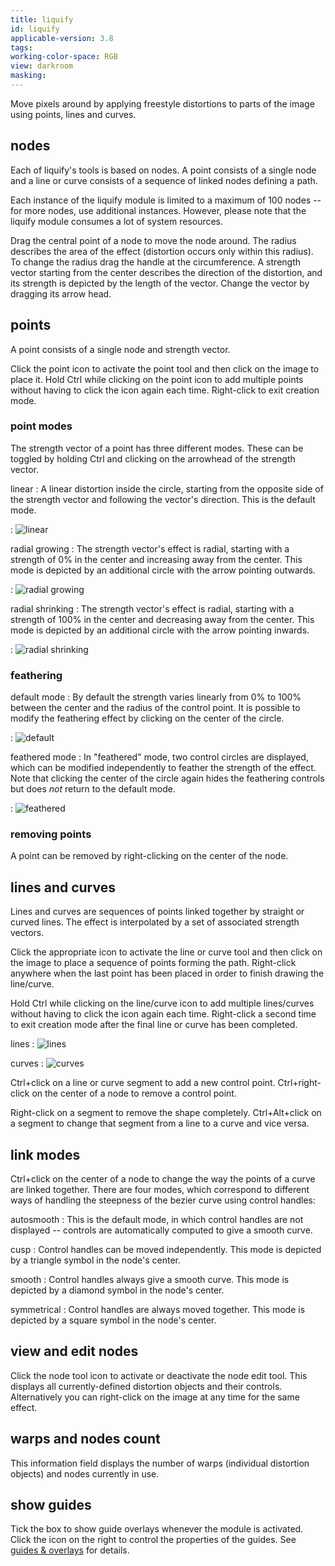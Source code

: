 ```yaml
---
title: liquify
id: liquify
applicable-version: 3.8
tags:
working-color-space: RGB
view: darkroom
masking:
---
```


Move pixels around by applying freestyle distortions to parts of the image using points, lines and curves.

## nodes

Each of liquify's tools is based on nodes. A point consists of a single node and a line or curve consists of a sequence of linked nodes defining a path.

Each instance of the liquify module is limited to a maximum of 100 nodes -- for more nodes, use additional instances. However, please note that the liquify module consumes a lot of system resources.

Drag the central point of a node to move the node around. The radius describes the area of the effect (distortion occurs only within this radius). To change the radius drag the handle at the circumference. A strength vector starting from the center describes the direction of the distortion, and its strength is depicted by the length of the vector. Change the vector by dragging its arrow head.

## points

A point consists of a single node and strength vector.

Click the point icon to activate the point tool and then click on the image to place it. Hold Ctrl while clicking on the point icon to add multiple points without having to click the icon again each time. Right-click to exit creation mode.

### point modes

The strength vector of a point has three different modes. These can be toggled by holding Ctrl and clicking on the arrowhead of the strength vector.

linear
: A linear distortion inside the circle, starting from the opposite side of the strength vector and following the vector's direction. This is the default mode.

: ![linear](./liquify/liquify_ex1.png#w33)

radial growing
: The strength vector's effect is radial, starting with a strength of 0% in the center and increasing away from the center. This mode is depicted by an additional circle with the arrow pointing outwards.

: ![radial growing](./liquify/liquify_ex4.png#w33)

radial shrinking
: The strength vector's effect is radial, starting with a strength of 100% in the center and decreasing away from the center. This mode is depicted by an additional circle with the arrow pointing inwards.

: ![radial shrinking](./liquify/liquify_ex3.png#w33)

### feathering

default mode
: By default the strength varies linearly from 0% to 100% between the center and the radius of the control point. It is possible to modify the feathering effect by clicking on the center of the circle.

: ![default](./liquify/liquify_ex1.png#w33)

feathered mode
: In "feathered" mode, two control circles are displayed, which can be modified independently to feather the strength of the effect. Note that clicking the center of the circle again hides the feathering controls but does _not_ return to the default mode.

: ![feathered](./liquify/liquify_ex2.png#w33)

### removing points

A point can be removed by right-clicking on the center of the node.

## lines and curves

Lines and curves are sequences of points linked together by straight or curved lines. The effect is interpolated by a set of associated strength vectors.

Click the appropriate icon to activate the line or curve tool and then click on the image to place a sequence of points forming the path. Right-click anywhere when the last point has been placed in order to finish drawing the line/curve.

Hold Ctrl while clicking on the line/curve icon to add multiple lines/curves without having to click the icon again each time. Right-click a second time to exit creation mode after the final line or curve has been completed.

lines
: ![lines](./liquify/liquify_ex5.png#w50)

curves
: ![curves](./liquify/liquify_ex6.png#w50)

Ctrl+click on a line or curve segment to add a new control point. Ctrl+right-click on the center of a node to remove a control point.

Right-click on a segment to remove the shape completely. Ctrl+Alt+click on a segment to change that segment from a line to a curve and vice versa.

## link modes

Ctrl+click on the center of a node to change the way the points of a curve are linked together. There are four modes, which correspond to different ways of handling the steepness of the bezier curve using control handles:

autosmooth
: This is the default mode, in which control handles are not displayed -- controls are automatically computed to give a smooth curve.

cusp
: Control handles can be moved independently. This mode is depicted by a triangle symbol in the node's center.

smooth
: Control handles always give a smooth curve. This mode is depicted by a diamond symbol in the node's center.

symmetrical
: Control handles are always moved together. This mode is depicted by a square symbol in the node's center.

## view and edit nodes

Click the node tool icon to activate or deactivate the node edit tool. This displays all currently-defined distortion objects and their controls. Alternatively you can right-click on the image at any time for the same effect.

## warps and nodes count

This information field displays the number of warps (individual distortion objects) and nodes currently in use.

## show guides

Tick the box to show guide overlays whenever the module is activated. Click the icon on the right to control the properties of the guides. See [guides & overlays](../utility-modules/darkroom/guides-overlays.md) for details.
